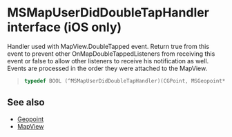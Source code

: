 
# MSMapUserDidDoubleTapHandler interface (iOS only)

Handler used with MapView.DoubleTapped event. Return true from this event to prevent other OnMapDoubleTappedListeners from receiving this event or false to allow other listeners to receive his notification as well. Events are processed in the order they were attached to the MapView.

>```objectivec
> typedef BOOL (^MSMapUserDidDoubleTapHandler)(CGPoint, MSGeopoint*);
>```

## See also

* [Geopoint](../Geopoint-class.md)
* [MapView](../MapView-class.md)